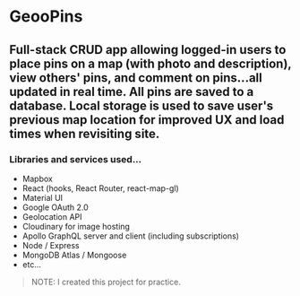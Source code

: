 # GeooPins

## Full-stack CRUD app allowing logged-in users to place pins on a map (with photo and description), view others' pins, and comment on pins...all updated in real time. All pins are saved to a database. Local storage is used to save user's previous map location for improved UX and load times when revisiting site.

### Libraries and services used...

- Mapbox
- React (hooks, React Router, react-map-gl)
- Material UI
- Google OAuth 2.0
- Geolocation API
- Cloudinary for image hosting
- Apollo GraphQL server and client (including subscriptions)
- Node / Express
- MongoDB Atlas / Mongoose
- etc...

> NOTE: I created this project for practice.
